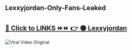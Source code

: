 
 ## Lexxyjordan-Only-Fans-Leaked

# <h2><a href="https://clipsfans.com/Lexxyjordan&ref=git">🔗 Click to LINKS ⏩⏩ 👉 🟢 Lexxyjordan </a></h2>

<a href="https://clipsfans.com/Lexxyjordan&ref=git" rel="nofollow" data-target="animated-image.originalLink"><img src="https://i.ibb.co.com/xMMVF88/686577567.gif" alt="Viral Video Original" style="max-width: 100%; display: inline-block;" data-target="animated-image.originalImage"></a>
